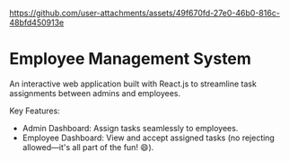 https://github.com/user-attachments/assets/49f670fd-27e0-46b0-816c-48bfd450913e


# Employee Management System
An interactive web application built with React.js to streamline task assignments between admins and employees.

Key Features:
  - Admin Dashboard: Assign tasks seamlessly to employees.
  - Employee Dashboard: View and accept assigned tasks (no rejecting allowed—it's all part of the fun! 😄).
    
